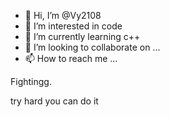 - 👋 Hi, I’m @Vy2108
- 👀 I’m interested in code
- 🌱 I’m currently learning c++
- 💞️ I’m looking to collaborate on ...
- 📫 How to reach me ...

<!---
Vy2108/Vy2108 is a ✨ special ✨ repository because its `README.md` (this file) appears on your GitHub profile.
You can click the Preview link to take a look at your changes.
---> Fightingg. 
try hard you can do it
